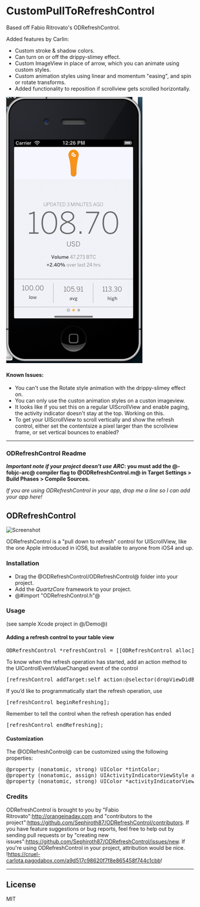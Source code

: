 # CustomPullToRefreshControl

Based off Fabio Ritrovato's ODRefreshControl.

Added features by Carlin:

 * Custom stroke & shadow colors.
 * Can turn on or off the drippy-slimey effect.
 * Custom ImageView in place of arrow, which you can animate using custom styles.
 * Custom animation styles using linear and momentum "easing", and spin or rotate transforms.
 * Added functionality to reposition if scrollview gets scrolled horizontally.

![Enhancements](/screenshot.png "Enhancements")

#### Known Issues:

 * You can't use the Rotate style animation with the drippy-slimey effect on.
 * You can only use the custon animation styles on a custon imageview.
 * It looks like if you set this on a regular UIScrollView and enable paging, the activity indicator doesn't stay at the top. Working on this.
 * To get your UIScrollView to scroll vertically and show the refresh control, either set the contentsize a pixel larger than the scrollview frame, or set vertical bounces to enabled?


-----------------------
### ODRefreshControl Readme

__*Important note if your project doesn't use ARC*: you must add the @-fobjc-arc@ compiler flag to @ODRefreshControl.m@ in Target Settings > Build Phases > Compile Sources.__

*If you are using ODRefreshControl in your app, drop me a line so I can add your app here!*

## ODRefreshControl

![Screenshot](http://www.orangeinaday.com/img/ODRefreshControl.jpg "ODRefresh")

ODRefreshControl is a "pull down to refresh" control for UIScrollView, like the one Apple introduced in iOS6, but available to anyone from iOS4 and up.

### Installation

* Drag the @ODRefreshControl/ODRefreshControl@ folder into your project.
* Add the *QuartzCore* framework to your project.
* @#import "ODRefreshControl.h"@

### Usage

(see sample Xcode project in @/Demo@)

#### Adding a refresh control to your table view

<pre>
ODRefreshControl *refreshControl = [[ODRefreshControl alloc] initInScrollView:self.scrollView];
</pre>

To know when the refresh operation has started, add an action method to the UIControlEventValueChanged event of the control

<pre>
[refreshControl addTarget:self action:@selector(dropViewDidBeginRefreshing:) forControlEvents:UIControlEventValueChanged];
</pre>

If you’d like to programmatically start the refresh operation, use

<pre>
[refreshControl beginRefreshing];
</pre>

Remember to tell the control when the refresh operation has ended

<pre>
[refreshControl endRefreshing];
</pre>

#### Customization

The @ODRefreshControl@ can be customized using the following properties:

<pre>
@property (nonatomic, strong) UIColor *tintColor;
@property (nonatomic, assign) UIActivityIndicatorViewStyle activityIndicatorViewStyle;
@property (nonatomic, strong) UIColor *activityIndicatorViewColor; // iOS5 or more
</pre>

### Credits

ODRefreshControl is brought to you by "Fabio Ritrovato":http://orangeinaday.com and "contributors to the project":https://github.com/Sephiroth87/ODRefreshControl/contributors. If you have feature suggestions or bug reports, feel free to help out by sending pull requests or by "creating new issues":https://github.com/Sephiroth87/ODRefreshControl/issues/new. If you're using ODRefreshControl in your project, attribution would be nice.
!https://cruel-carlota.pagodabox.com/a9d517c98620f7f8e865458f744c1cbb!


------------------------------------
## License
MIT
